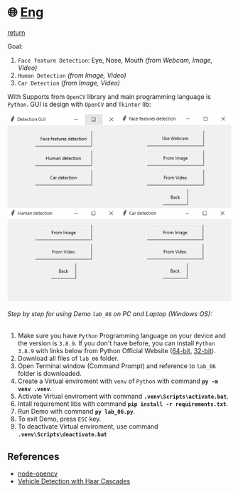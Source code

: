 # :globe_with_meridians: [Eng](./README-vi.md)
[return](../lab_06/)

Goal:
1. `Face feature Detection`: Eye, Nose, Mouth *(from Webcam, Image, Video)*
2. `Human Detection` *(from Image, Video)*
3. `Car Detection` *(from Image, Video)*

With Supports from `OpenCV` library and main programming language is `Python`. GUI is design with `OpenCV` and `Tkinter` lib:
<div style="display: flex; flex-wrap: wrap;">
    <img src=".\figure\GUI_layout_01.png" alt="GUI_layout_01" width="50%">
    <img src=".\figure\GUI_layout_02.png" alt="GUI_layout_02" width="50%">
</div>
<div style="display: flex; flex-wrap: wrap;">
    <img src=".\figure\GUI_layout_03.png" alt="GUI_layout_03" width="50%">
    <img src=".\figure\GUI_layout_04.png" alt="GUI_layout_04" width="50%">
</div>


###### Step by step for using Demo `lab_06` on PC and Laptop (Windows OS):
1. Make sure you have `Python` Programming language on your device and the version is `3.8.9`. If you don't have before, you can install `Python 3.8.9` with links below from Python Official Website ([64-bit](https://www.python.org/ftp/python/3.8.9/python-3.8.9-amd64.exe), [32-bit](https://www.python.org/ftp/python/3.8.9/python-3.8.9.exe)).
2. Download all files of `lab_06` folder.
3. Open Terminal window (Command Prompt) and reference to `lab_06` folder is downloaded.
4. Create a Virtual enviroment with `venv` of `Python` with command **`py -m venv .venv`**.
5. Activate Virtual enviroment with command **`.venv\Scripts\activate.bat`**.
6. Intall requirement libs with command **`pip install -r requirements.txt`**.
7. Run Demo with command **`py lab_06.py`**.
8. To exit Demo, press `ESC` key.
9. To deactivate Virtual enviroment, use command **`.venv\Scripts\deactivate.bat`**

## References
- [node-opencv](https://github.com/peterbraden/node-opencv/tree/master)
- [Vehicle Detection with Haar Cascades](https://github.com/andrewssobral/vehicle_detection_haarcascades/tree/master)

